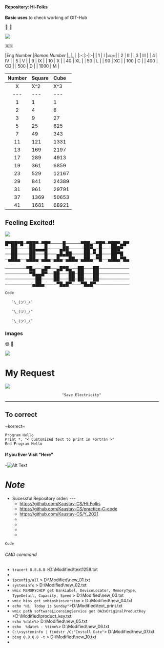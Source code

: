 ####    Repository:    Hi-Folks
__Basic uses__ to check working of GIT-Hub


🏇 
🎠

![](https://media.giphy.com/media/ByTh8UTOcOXL2/giphy.gif)

🇷🇴

|Eng Number |*Roman Number* |_|\_ |
|:-:|:-|:-|
| 1 | I |১৪২৮|
| 2 | II |
| 3 | III |
| 4 | IV |
| 5 | V |
| 9 | IX |
| 10 | X |
| 40 | XL |
| 50 | L |
| 90 | XC |
| 100 | C |
| 400 | CD |
| 500 | D |
| 1000 | M |




|Number |Square |Cube |
|:-:|:-|:-|
|X|X^2|X^3|
|---|---|---|
|1|1|1|
| 2 | 4 | 8|
| 3 | 9 | 27|
| 5 | 25 | 625|
| 7 | 49 | 343|
| 11 | 121 | 1331|
| 13 | 169 | 2197|
| 17 | 289 | 4913|
| 19 | 361 | 6859|
| 23 | 529 | 12167|
| 29 | 841 | 24389|
| 31 | 961 | 29791|
| 37 | 1369 | 50653|
| 41 | 1681 | 68921|


## Feeling Excited!
![](https://media.giphy.com/media/Qjmp5vKEERPyw/giphy.gif)
     

█▀██▀█─▀██▀─▀█▀────█─────▀██▄─▀█▀─▀██▀▄█▀
──██────██▄▄▄█────▄██─────██▀▄─█───███▀
──██────██───█───▄█▄██────██─▀▄█───██▀█
─▄██▄──▄██▄─▄█▄─▄█▄─▄██▄─▄██▄─▀█──▄██▄▀█▄

───────▀█▄──▄█▀──▄█▀█▄──██───██──────────
────────▀█▄▄█▀──██───██─██───██──────────
──────────██────██───██─██───██──────────
─────────▄██▄────▀█▄█▀───▀█▄█▀───────────


`Code`

`    ¯\_(ツ)_/¯    `


`    ¯\_(ツ)_/¯    `


`    ¯\_(ツ)_/¯    `


### Images

😪
🥠


<img src = "https://images2.minutemediacdn.com/image/upload/c_crop,h_1080,w_1920,x_0,y_73/f_auto,q_auto,w_1100/v1607957918/shape/mentalfloss/72659-pixabay.jpg">

My Request
==========
![](https://media.giphy.com/media/4QFBnpGrnISWPpX48Y/giphy.gif)


                              "Save Electricity"
----

## To correct
~korrect~

~~~
Program Hello
Print *, "< Customized text to print in Fortran >"
End Program Hello
~~~

#### If you Ever Visit "Here"
-![Alt Text](https://media.giphy.com/media/DJsXEMm8GS5PJ3Za00/giphy.gif)
    
 
# _Note_
* Sucessful Repository order: ---    
     - https://github.com/Kaustav-CS/Hi-Folks
     - https://github.com/Kaustav-CS/practice-C-code
     - https://github.com/Kaustav-CS/Y_2021
     -
     -
     -
     -
   
`Code`
###### *CMD command*

-  `tracert 8.8.8.8` >D:\Modified\text1258.txt
-  ` `
-  `ipconfig/all` > D:\Modified\new_01.txt
-  `systeminfo` > D:\Modified\new_02.txt
-  `wmic MEMORYCHIP get BankLabel, DeviceLocator, MemoryType, TypeDetail, Capacity, Speed` > D:\Modified\new_03.txt
-  `wmic bios get smbiosbiosversion` > D:\Modified\new_04.txt
-  `echo "Hi! Today is Sunday"`>D:\Modified\text_print.txt
-  `wmic path softwareLicensingService get OA3xOriginalProductKey `>D:\Modified\product_key.txt
-  `echo %date%`> D:\Modified\new_05.txt
-  `echo  %date% - %time%`> D:\Modified\new_06.txt
-  `C:\>systeminfo | findstr /C:"Install Date"`> D:\Modified\new_07.txt
-  `ping 8.8.8.8 -t` > D:\Modified\new_10.txt
-  




